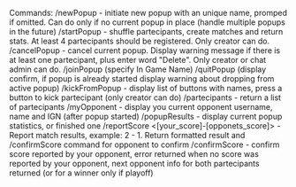 Commands:
/newPopup <Name> - initiate new popup with an unique name, promped if omitted. Can do only if no current popup in place (handle multiple popups in the future)
/startPopup <Name> - shuffle partecipants, create matches and return stats. At least 4 partecipants should be registered. Only creator can do.
/cancelPopup <Name> - cancel current popup. Display warning message if there is at least one partecipant, plus enter word "Delete". Only creator or chat admin can do.
/joinPopup <IGN> (specify In Game Name)
/quitPopup (display confirm, if popup is already started display warning about dropping from active popup)
/kickFromPopup - display list of buttons with names, press a button to kick partecipant (only creator can do)
/partecipants - return a list of partecipants
/myOpponent - display you current opponent username, name and IGN (after popup started)
/popupResults <Name> - display current popup statistics, or finished one 
/reportScore <[your_score]-[opponets_score]> - Report match results, example: 2 - 1. Return formatted result and  /confirmScore command for opponent to confirm
/confirmScore - confirm score reported by your opponent, error returned when no score was reported by your opponent, next opponent info for both partecipants returned (or for a winner only if playoff)
